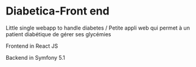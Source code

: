 # Diabetica-Front end
Little single webapp to handle diabetes / Petite appli web qui permet à un patient diabétique de gérer ses glycémies

Frontend in React JS

Backend in Symfony 5.1
